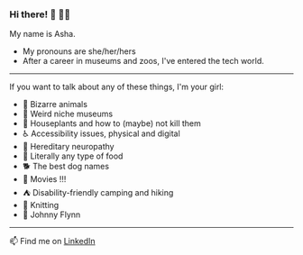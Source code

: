 ### Hi there! :wave: :woman_technologist:

My name is Asha. 
- My pronouns are she/her/hers
- After a career in museums and zoos, I've entered the tech world.

---

If you want to talk about any of these things, I'm your girl:
 - :turtle: Bizarre animals
 - :european_post_office: Weird niche museums
 - 🌱 Houseplants and how to (maybe) not kill them
 - :wheelchair: Accessibility issues, physical and digital
 - :foot: Hereditary neuropathy
 - :taco: Literally any type of food
 - :dog2: The best dog names
 - :movie_camera: Movies !!!
 - :tent: Disability-friendly camping and hiking 
 - :older_woman: Knitting
 - 🎸 Johnny Flynn
 
 ---
  📫 Find me on [LinkedIn](https://www.linkedin.com/in/asha-misra/)

<!--
**aafmisra/aafmisra** is a ✨ _special_ ✨ repository because its `README.md` (this file) appears on your GitHub profile.

Here are some ideas to get you started:

- 🔭 I’m currently working on ...
- 🌱 I’m currently learning ...
- 👯 I’m looking to collaborate on ...
- 🤔 I’m looking for help with ...
- 💬 Ask me about ...
- 📫 How to reach me: ...
- 😄 Pronouns: ...
- ⚡ Fun fact: ...
-->
